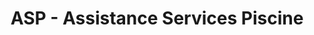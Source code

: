 ---
title: "ASP - Assistance Services Piscine"
url: /saint-hippolyte/asp-assistance-services-piscine/
shop: shop
---